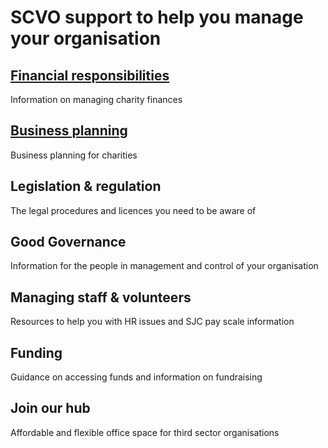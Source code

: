 # SCVO support to help you manage your organisation
## [Financial responsibilities](finance-business-management)
Information on managing charity finances
## [Business planning](business-planning)
Business planning for charities
## Legislation & regulation
The legal procedures and licences you need to be aware of
## Good Governance
Information for the people in management and control of your organisation
## Managing staff & volunteers
Resources to help you with HR issues and SJC pay scale information
## Funding
Guidance on accessing funds and information on fundraising
## Join our hub
Affordable and flexible office space for third sector organisations
